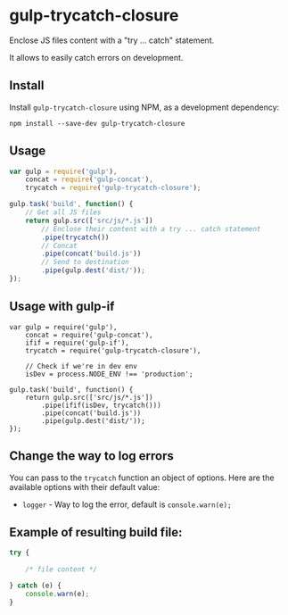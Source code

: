 # gulp-trycatch-closure

Enclose JS files content with a "try ... catch" statement.

It allows to easily catch errors on development.

## Install

Install `gulp-trycatch-closure` using NPM, as a development dependency:

```shell
npm install --save-dev gulp-trycatch-closure
```

## Usage

```js
var gulp = require('gulp'),
    concat = require('gulp-concat'),
    trycatch = require('gulp-trycatch-closure');

gulp.task('build', function() {
    // Get all JS files
    return gulp.src(['src/js/*.js'])
        // Enclose their content with a try ... catch statement
        .pipe(trycatch())
        // Concat
        .pipe(concat('build.js'))
        // Send to destination
        .pipe(gulp.dest('dist/'));
});
```

## Usage with gulp-if

```
var gulp = require('gulp'),
    concat = require('gulp-concat'),
    ifif = require('gulp-if'),
    trycatch = require('gulp-trycatch-closure'),

    // Check if we're in dev env
    isDev = process.NODE_ENV !== 'production';

gulp.task('build', function() {
    return gulp.src(['src/js/*.js'])
        .pipe(ifif(isDev, trycatch()))
        .pipe(concat('build.js'))
        .pipe(gulp.dest('dist/'));
});
```

## Change the way to log errors

You can pass to the `trycatch` function an object of options. Here are the available options with their default value:

* `logger` - Way to log the error, default is `console.warn(e);`

## Example of resulting build file:

```js
try {
  
    /* file content */

} catch (e) {
    console.warn(e);
}
```
